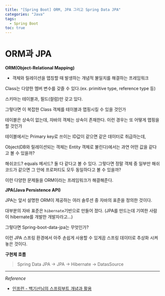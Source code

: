 ```yaml
---
title: "[Spring Boot] ORM, JPA 그리고 Spring Data JPA"
categories: "Java"
tags:
  - Spring Boot
toc: true
---
```


# ORM과 JPA

**ORM(Object-Relational Mapping)**

- 객체와 릴레이션을 맵칭할 때 발생하는 개념적 불일치를 해결하는 프레임워크

Class는 다양한 멤버 변수를 갖즐 수 있다.(ex. primitive type, reference type 등)

스키마는 테이블과, 필드(컬럼)만 갖고 있다.

그렇다면 이 복잡한 Class 객체를 테이블과 맵핑시킬 수 있을 것인가

테이블은 상속이 없는데, 자바의 객체는 상속이 존재한다. 이런 경우는 또 어떻게 맵핑을 할 것인가

테이블에서는 Primary key로 쓰이는 ID값이 같으면 같은 데이터로 취급하는데,

Object(DB와 릴레이션되는 객체는 Entity 객체로 불린다)에서는 과연 어떤 값을 같다고 볼 수 있을까?

해쉬코드? equals 메서드? 둘 다 같다고 볼 수 있다. 그렇다면 정말 객체 중 일부만 해쉬코드가 같으면 그 안에 프로퍼티도 모두 동일하다고 볼 수 있을까?

이런 다양한 문제들을 ORM이라는 프레임워크가 해결해준다.

**JPA(Java Persistence API)**

JPA는 앞서 설명한 ORM이 제공하는 여러 솔루션 중 자바의 표준을 정의한 것이다.

대부분의 자바 표준은 `hibernate`기반으로 만들어 졌다. (JPA를 만드는데 기여한 사람이 hibernate를 개발한 개발자라고...)

그렇다면 Spring-boot-data-jpa는 무엇인가?

이런 JPA 스프링 환경에서 아주 손쉽게 사용할 수 있게끔 스프링 데이터로 추상화 시켜놓은 것이다.

**구현체 흐름**

> Spring Data JPA -> JPA -> Hibernate -> DatasSource

---

*Reference*
- [인프런 - 백기선님의 스프링부트 개념과 활용](https://www.inflearn.com/course/%EC%8A%A4%ED%94%84%EB%A7%81%EB%B6%80%ED%8A%B8/)